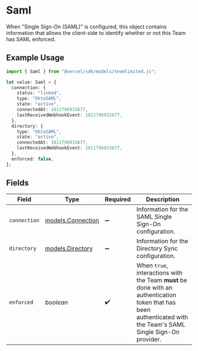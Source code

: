 # Saml

When "Single Sign-On (SAML)" is configured, this object contains information that allows the client-side to identify whether or not this Team has SAML enforced.

## Example Usage

```typescript
import { Saml } from "@vercel/sdk/models/teamlimited.js";

let value: Saml = {
  connection: {
    status: "linked",
    type: "OktaSAML",
    state: "active",
    connectedAt: 1611796915677,
    lastReceivedWebhookEvent: 1611796915677,
  },
  directory: {
    type: "OktaSAML",
    state: "active",
    connectedAt: 1611796915677,
    lastReceivedWebhookEvent: 1611796915677,
  },
  enforced: false,
};
```

## Fields

| Field                                                                                                                                                           | Type                                                                                                                                                            | Required                                                                                                                                                        | Description                                                                                                                                                     |
| --------------------------------------------------------------------------------------------------------------------------------------------------------------- | --------------------------------------------------------------------------------------------------------------------------------------------------------------- | --------------------------------------------------------------------------------------------------------------------------------------------------------------- | --------------------------------------------------------------------------------------------------------------------------------------------------------------- |
| `connection`                                                                                                                                                    | [models.Connection](../models/connection.md)                                                                                                                    | :heavy_minus_sign:                                                                                                                                              | Information for the SAML Single Sign-On configuration.                                                                                                          |
| `directory`                                                                                                                                                     | [models.Directory](../models/directory.md)                                                                                                                      | :heavy_minus_sign:                                                                                                                                              | Information for the Directory Sync configuration.                                                                                                               |
| `enforced`                                                                                                                                                      | *boolean*                                                                                                                                                       | :heavy_check_mark:                                                                                                                                              | When `true`, interactions with the Team **must** be done with an authentication token that has been authenticated with the Team's SAML Single Sign-On provider. |